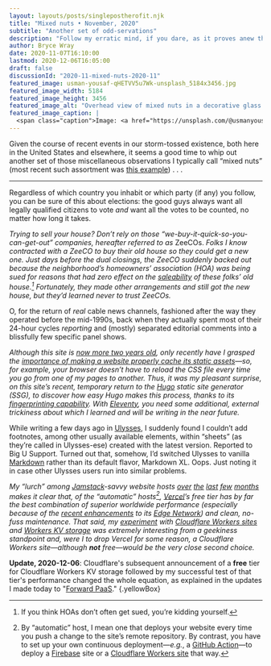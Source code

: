 ```yaml
---
layout: layouts/posts/singlepostherofit.njk
title: "Mixed nuts • November, 2020"
subtitle: "Another set of odd-servations"
description: "Follow my erratic mind, if you dare, as it proves anew that it deserves that adjective."
author: Bryce Wray
date: 2020-11-07T16:10:00
lastmod: 2020-12-06T16:05:00
draft: false
discussionId: "2020-11-mixed-nuts-2020-11"
featured_image: usman-yousaf-qHETVV5u7Wk-unsplash_5184x3456.jpg
featured_image_width: 5184
featured_image_height: 3456
featured_image_alt: "Overhead view of mixed nuts in a decorative glass dish on an orange surface"
featured_image_caption: |
  <span class="caption">Image: <a href="https://unsplash.com/@usmanyousaf?utm_source=unsplash&amp;utm_medium=referral&amp;utm_content=creditCopyText">Usman Yousaf</a>; <a href="https://unsplash.com/s/photos/mixed-nuts?utm_source=unsplash&amp;utm_medium=referral&amp;utm_content=creditCopyText">Unsplash</a></span>
---
```


Given the course of recent events in our storm-tossed existence, both here in the United States and elsewhere, it seems a good time to whip out another set of those miscellaneous observations I typically call “mixed nuts” (most recent such assortment was [this example](/posts/2020/09/mixed-nuts-2020-09))&nbsp;.&nbsp;.&nbsp;.

---- 

Regardless of which country you inhabit or which party (if any) you follow, you can be sure of this about elections: the good guys always want all legally qualified citizens to vote *and* want all the votes to be counted, no matter how long it takes.

*Trying to sell your house? Don’t rely on those “we-buy-it-quick-so-you-can-get-out” companies, hereafter referred to as* ZeeCOs. *Folks I know contracted with a ZeeCO to buy their old house so they could get a new one. Just days before the dual closings, the ZeeCO suddenly backed out because the neighborhood’s homeowners’ association (HOA) was being sued for reasons that had zero effect on the [saleability](https://dictionary.cambridge.org/us/dictionary/english/saleable) of these folks’ old house.[^1] Fortunately, they made other arrangements and still got the new house, but they’d learned never to trust ZeeCOs.*

O, for the return of *real* cable news channels, fashioned after the way they operated before the mid-1990s, back when they actually spent most of their 24-hour cycles *reporting* and (mostly) separated editorial comments into a blissfully few specific panel shows.

*Although this site is [now more two years old](/posts/2020/09/two-but-not-terrible), only recently have I grasped the [importance of making a website properly cache its static assets](https://gtmetrix.com/leverage-browser-caching.html)—so, for example, your browser doesn’t have to reload the CSS file every time you go from one of my pages to another. Thus, it was my pleasant surprise, on this site’s recent, temporary return to the [Hugo](https://gohugo.io) static site generator (SSG), to discover how easy Hugo makes this process, thanks to its [fingerprinting capability](https://gohugo.io/hugo-pipes/fingerprint/). With [Eleventy](https://11ty.dev), you need some additional, external trickiness about which I learned and will be writing in the near future.*

While writing a few days ago in [Ulysses](https://ulysses.app), I suddenly found I couldn’t add footnotes, among other usually available elements, within “sheets” (as they’re called in Ulysses-ese) created with the latest version. Reported to Big U Support. Turned out that, somehow, I’d switched Ulysses to vanilla [Markdown](https://daringfireball.net/projects/markdown) rather than its default flavor, Markdown XL. Oops. Just noting it in case other Ulysses users run into similar problems.

*My “lurch” among [Jamstack](https://jamstack.wtf)-savvy website hosts [over](/posts/2020/07/goodbye-hello) [the](/posts/2020/07/goodbye-hello-part-2) [last](/posts/2020/08/goodbye-hello-part-3) [few](/posts/2020/09/goodbye-hello-part-4) [months](/posts/2020/09/goodbye-hello-part-5) makes it clear that, of the “automatic” hosts[^2], [Vercel](https://vercel.com)’s free tier has by far the best combination of superior worldwide performance (especially because of the [recent enhancements](https://vercel.com/blog/new-edge-dev-infrastructure) to its [Edge Network](https://vercel.com/docs/edge-network/overview)) and clean, no-fuss maintenance. That said, my [experiment](/posts/2020/10/forward-paas) with [Cloudflare Workers sites](https://workers.cloudflare.com) and [Workers KV storage](https://developers.cloudflare.com/workers/learning/how-kv-works) was extremely interesting from a geekiness standpoint and, were I to drop Vercel for some reason, a Cloudflare Workers site—although **not** free—would be the very close second choice.*

**Update, 2020-12-06**: Cloudflare's subsequent announcement of a **free** tier for Cloudflare Workers KV storage followed by my successful test of that tier's performance changed the whole equation, as explained in the updates I made today to "[Forward PaaS](/posts/2020/10/forward-paas)." {.yellowBox}

[^1]:	If you think HOAs don’t often get sued, you’re kidding yourself.

[^2]:	By “automatic” host, I mean one that deploys your website every time you push a change to the site’s remote repository. By contrast, you have to set up your own continuous deployment—*e.g.*, a [GitHub Action](https://github.com/features/actions/)—to deploy a [Firebase](https://firebase.google.com) site or a [Cloudflare Workers site](https://workers.cloudflare.com) that way.